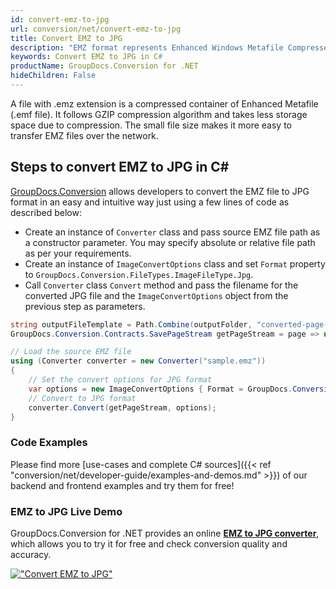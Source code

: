 ```yaml
---
id: convert-emz-to-jpg
url: conversion/net/convert-emz-to-jpg
title: Convert EMZ to JPG
description: "EMZ format represents Enhanced Windows Metafile Compressed with .emz extension. Learn how to convert EMZ to JPG file programmatically in C# language using GroupDocs.Conversion for .NET library."
keywords: Convert EMZ to JPG in C#
productName: GroupDocs.Conversion for .NET
hideChildren: False
---
```


A file with .emz extension is a compressed container of Enhanced Metafile (.emf file). It follows GZIP compression algorithm and takes less storage space due to compression. The small file size makes it more easy to transfer EMZ files over the network.

## Steps to convert EMZ to JPG in C#

[GroupDocs.Conversion](https://products.groupdocs.com/conversion/net) allows developers to convert the EMZ file to JPG format in an easy and intuitive way just using a few lines of code as described below:

* Create an instance of `Converter` class and pass source EMZ file path as a constructor parameter. You may specify absolute or relative file path as per your requirements. 
* Create an instance of `ImageConvertOptions` class and set `Format` property to `GroupDocs.Conversion.FileTypes.ImageFileType.Jpg`.
* Call `Converter` class `Convert` method and pass the filename for the converted JPG file and the `ImageConvertOptions` object from the previous step as parameters.

```csharp
string outputFileTemplate = Path.Combine(outputFolder, "converted-page-{0}.jpg");
GroupDocs.Conversion.Contracts.SavePageStream getPageStream = page => new FileStream(string.Format(outputFileTemplate, page), FileMode.Create);

// Load the source EMZ file
using (Converter converter = new Converter("sample.emz"))
{
    // Set the convert options for JPG format
    var options = new ImageConvertOptions { Format = GroupDocs.Conversion.FileTypes.ImageFileType.Jpg };   
    // Convert to JPG format
    converter.Convert(getPageStream, options);
}
```

### Code Examples

Please find more [use-cases and complete C# sources]({{< ref "conversion/net/developer-guide/examples-and-demos.md" >}}) of our backend and frontend examples and try them for free!

### EMZ to JPG Live Demo

GroupDocs.Conversion for .NET provides an online [**EMZ to JPG converter**](https://products.groupdocs.app/conversion/emz-to-jpg), which allows you to try it for free and check conversion quality and accuracy.

[!["Convert EMZ to JPG"](conversion/net/images/convert-to-jpg/convert-emz-to-jpg.png)](https://products.groupdocs.app/conversion/emz-to-jpg)